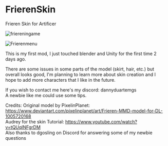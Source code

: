 # FrierenSkin
Frieren Skin for Artificer

![friereningame](https://github.com/dannyduartemgs/FrierenSkin/assets/165226477/fc08d167-e932-482f-be48-fc007fd833e4)

![Frierenmenu](https://github.com/dannyduartemgs/FrierenSkin/assets/165226477/d788f13b-b732-43e8-bdca-f14bfaeaecf8)


This is my first mod, I just touched blender and Unity for the first time 2 days ago. <br />

There are some issues in some parts of the model (skirt, hair, etc.) but overall looks good, I'm planning to learn more about skin creation and I
hope to add more characters that I like in the future. 



If you wish to contact me here's my discord: dannyduartemgs <br />
A newbie like me could use some tips. 

Credits:
Original model by PixelinPlanet: https://www.deviantart.com/pixelinplanet/art/Frieren-MMD-model-for-DL-1005720168 <br />
Audrey for the skin Tutorial: https://www.youtube.com/watch?v=tQUqlNFgrDM <br />
Also thanks to dgosling on Discord for answering some of my newbie questions
